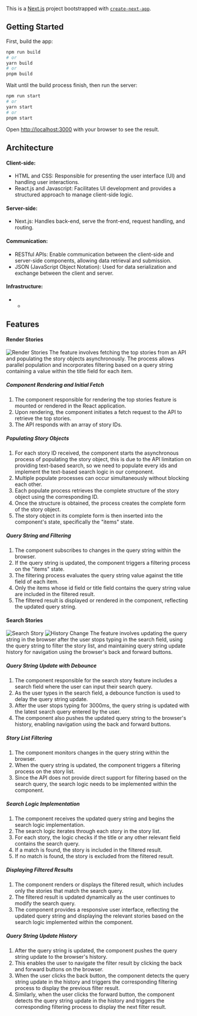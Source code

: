 This is a [Next.js](https://nextjs.org/) project bootstrapped with [`create-next-app`](https://github.com/vercel/next.js/tree/canary/packages/create-next-app).

## Getting Started

First, build the app:

```bash
npm run build
# or
yarn build
# or
pnpm build
```

Wait until the build process finish, then run the server:

```bash
npm run start
# or
yarn start
# or
pnpm start
```

Open [http://localhost:3000](http://localhost:3000) with your browser to see the result.

## Architecture

#### Client-side:

- HTML and CSS: Responsible for presenting the user interface (UI) and handling user interactions.
- React.js and Javascript: Facilitates UI development and provides a structured approach to manage client-side logic.

#### Server-side:

- Next.js: Handles back-end, serve the front-end, request handling, and routing.

#### Communication:

- RESTful APIs: Enable communication between the client-side and server-side components, allowing data retrieval and submission.
- JSON (JavaScript Object Notation): Used for data serialization and exchange between the client and server.

#### Infrastructure:

- -

## Features

#### Render Stories

![Render Stories](https://doc-08-6o-docs.googleusercontent.com/docs/securesc/i43se422l4c1dimbglnroluce0apu43p/ug9bdqn68bmontq51e856m23eo0dq42f/1687159200000/18267062149387836818/12623569892640555288/19ZVFSkEoqc8ruDWrHOu-P98yNOh7_Ax7?ax=ADWCPKAqrzkO1claOcnVFa5MY_Z1gQx1IyX2pieq6aMd9087C7t9VX5neQp_SdvW3m40rSpDBokiNXzbouDIRVThDbt6gDsHdCiH41a4lyyWXnRc2cgaNHbQ-I6qynxlXuxTY8fmbF4HPnPsQ6kznj7n4VtTXXI0SSQIj50WBJj06p42m9CFiWJei_SaG3qKtodWAABEfUggp7pU8UG7_MKFw3RQnCDm_eoMFqyU_lK1LitcmBfLJvCbcQsRZewc93In9GIHVOH8Je0JTeV1w1Penmt9oRFCBKpaEYeDODyJz_45gvMy0u7VI9ZXedD1S5cYAhjRLEkyLZzGXm3C2gDqzJytWzLLN94vj4H8toqrt6VQEqKF0CZghcIVr_ydXmGDoRVV_uNG0VzzHf2TgrX3UapkCeJmOhko0OXrBepxqFVH37EP32Rq7Y5mq3NeA0EOYcAnj00kTKbfKfy9GCuggDbPFHGxWmb0MkudQGW990TnVR2iHX0Zj3275weRtC2szVsrE6HNpWWO8nV3ijUo-I8Qj4T6ThiMeREBA-HEZ2dOir7Bwgex2yu8GiMhBGPI4t9KyvV3CbKHj2VxVT8FE35lbnoN8JvxEomX6UfSqA9XyYBYHSpMArtnW_HeuvvlBBGWoXCPPUtGM_qnzC_JC-YRqhNszOBcJhowIHJNJmKYSS9vWp57iDJTpUdTkUZkHpef8RY9muWBkbuW3ctSZRSOlIOzLobKYhDuT99lhjVzyACBX67l8-Itp0t_ZJOWTxZFkqmtafJoY3XFPf6WWOJI-7SncNms03TFFWKqwiCAVE7eg1hVS974mKxVmYbG6sCdkcqeCn9NWGdx3lszb2S9TYyev_LRhHbQMjQUI1R_0xKK9bn01phF0liQCQJMwT0tYWa2SMr8T7xCkF21YSIzMQla2qJ9nsYvEwE5HsIB4xax5PK9Ddj_-ljc7Z3T53eSyZuYJNoHSu3khXQUNcvN0QZDYJPPsQebM8IVlr8RQZ5Sf4S5afsJcMXy5aKmn2Fqa09yqXZSWCKw4ciEDTNyDaBCa7wWz-0TeOr1UUOLL7deQ26w&uuid=a39438cd-4758-48e8-992a-04a64ca57309&authuser=0)
The feature involves fetching the top stories from an API and populating the story objects asynchronously. The process allows parallel population and incorporates filtering based on a query string containing a value within the title field for each item.

##### Component Rendering and Initial Fetch

1. The component responsible for rendering the top stories feature is mounted or rendered in the React application.
2. Upon rendering, the component initiates a fetch request to the API to retrieve the top stories.
3. The API responds with an array of story IDs.

##### Populating Story Objects

1. For each story ID received, the component starts the asynchronous process of populating the story object, this is due to the API limitation on providing text-based search, so we need to populate every ids and implement the text-based search logic in our component.
2. Multiple populate processes can occur simultaneously without blocking each other.
3. Each populate process retrieves the complete structure of the story object using the corresponding ID.
4. Once the structure is obtained, the process creates the complete form of the story object.
5. The story object in its complete form is then inserted into the component's state, specifically the "items" state.

##### Query String and Filtering

1. The component subscribes to changes in the query string within the browser.
2. If the query string is updated, the component triggers a filtering process on the "items" state.
3. The filtering process evaluates the query string value against the title field of each item.
4. Only the items whose id field or title field contains the query string value are included in the filtered result.
5. The filtered result is displayed or rendered in the component, reflecting the updated query string.

#### Search Stories

![Search Story](https://doc-04-6o-docs.googleusercontent.com/docs/securesc/i43se422l4c1dimbglnroluce0apu43p/e0peip1322bet084jb89pts9ep54ip2f/1687159275000/18267062149387836818/12623569892640555288/1SRi-viHFrqFIC2qLsQleSSSmL_QJTvOG?ax=ADWCPKBHrgqjyAtGUi28XTdyzl1iVaW90I7VaeOecBNj9O8z4Cs4hFKvhDfIjw_qmRR1mkd2_C4sTxX4M09aDZieKgogsIVvrAGeQ9RPQ2cMp9flnBWzyBr_nTVeXh6a9laFQWkfkxUcKIMc6n7FF4SU_2dYdiD9BjKLHJ20Dl-nt_ebIkUTn1SSF34_PNpAa4c_NL9sBMx0q2QLDtVHn6MBvMhc4K6DC7RHjeUb8CUgIdkVFSuPeQ-CI-a3wUkwq5MmPJmz4aRlRohxCp-knnx0ccDgCTLyjpYTDDV9syAuxLn2985QuZ6jVPswqbzUaFCo7S_Vz5b9pH9A9TV0e-x5pq06NeVd901owO9UhklWnzI-eh1R0ZbgL6TyheOboQyMLZOxh-DBtcUUwoYOeVzRQazvHTf_MSxJ882UwskfQpxxkwxd1U0BTA4e_TXD2j7Q-IQ4n-63LFB8-dNXRX1NfGC7igG71gz-DDlZTOBRYQBn1uxQhSVyPvN2izmMgaUq0NsVqzVdIni7Ampot6409KWlTEmjAV4aLX2JvU1KurHIt3NJe3611ftdog_9MDtleOywE1Cgthnhd5L3Ti74U3I62YnPvhDIoIBAPtF-fLZBfy8QGJ88Uh1MrDRuZlsgW_jbU1hvowRPbd6ZfOLOfdk7GgMLpiR8Pe5DymXORkbspE5TacjiH8PZSKwKG4deAJTedis_1tGqNt3QyQdcBCnY1enEQ1_VPsga9bsXjOneY_IWuaFjLlo_3m8UCFOLATkjBoVO1rR0O9EhnYlIqBz0gUTAI0IZ_f_A9Aar4GK8ceZ2fAqK5wAkKGNqwskvjkRLX1e6PQ0uTuTFH69mr9KaU8aeuHb1UOIK2v4h6O0qKX9k-SnS8rwnQg3BSxAJrcSsMTYVrNeEczBNQlnj5unP5dLfiVvZQbLtLQlQYfmHHUUyedBwHj5CUcJYlykKlQppz_760-Kc0VwTjhQvNlxO8qTcl9FJ5GkdLfLCbzFkCsKZww-VrM-hbBdkxCYGeggtRkQ-n8TRkwvBQBON6KHr-LuL8LBw5soAduhx3reeyLPx7FS3&uuid=52cd1aa5-634c-489d-8b1e-5e1a560e3524&authuser=0)
![History Change](https://doc-0s-6o-docs.googleusercontent.com/docs/securesc/i43se422l4c1dimbglnroluce0apu43p/gljslaed6nup3amg6d7tno5sj57sribe/1687159125000/18267062149387836818/12623569892640555288/1CYVh6ABFrMBXovEH3S6ARbFVjsmiTM8X?ax=ADWCPKCkkgpamdVJRUP8SNzBNavOsmmJs3PaI2AP5bxNu-_EVd9kM19HTwtUcg8Lf8cjydlKqAvZa0TowqzjJ9SyP2J5Icfw1q5DpvLqvl7vH7WH1aeeRtTvaifFjmLyLa9drdVj9Cjc_x-HEY141hIe97d7GfvBDYOBopW4F5se4x2N2TBlyVQ2ti4bB58wY2JgGaTu61L_NZ37aFABBpN-WWmbupndzzvHcR9E5FlSflQFyKPKtLmV2OSy5kSKTSpScC17vJRZT2SPHpmNkSTh_xS-oUARuSZYQ87HR1H6PeDxOeCkWFFhuEoNDOwC2umEUGnoLiMF2-8GrD-I_eV2u-Z4-Z02_8JV8JS-n4A9lWzrDrmo-mMCZndwyZ01pXGoqZZtb4OKuuZCTPsgrPth0B9LTv9arrtyU5SQ08VjXd6h1rmMFRtk3iTxqIJR8-ooUFRKbtzGDrxE98nlgor-xucgJlTjWiRgyDt28ZHMCpvya8--8aKFAIkpGlwMFswn-k9SwblUumu47sGoQpBBVwTzt-oUNlGG-jGVkIlq6LaX5RtJlhEagRxFEMlhjvMDlgl8ckpK8Sql3sJjYPBo8WcIm91SdzQzb2rxPcOeauhZV5A6ErJROv2ONq06Yxojp7LQXIPMIGiQJTDKwSk2Z0JSzQ7WsPTFBFCaVoVURTy7a_BXBv5U2TVswYgbMwNBa3iKPVDR9fhUXyhfQdK7d4kciPLnzpdo2cPwJiFZzIBNp50yUdrc2jjJP56P7wisk02F6FTWvBpx4T4CvPDrKsTqg21U_GyEOlIPDHeWmucCzpfOiiWwJqrAAIDUuLchGHKiH_5Glbp2bNvucg9rczl5cHF9Gn6O0sIOEXINe9GdyvdWqk_72hW8iBOUj7PWYLzuSiC4scNRKaijuR7m7kCoGmLdzprw6Ax0Ju_uZhmBJjJhxdQW2Y-EQVdPWog6OylXzxss1x3jtvSOOz4yIvZvCDMmCTLblR-H5dXJOzgGb6q8KZ4IWdugMdFA_ayGIE20ThgG9R9bMlEyvv-eQ1OshBINXMcXNpMKWouI_t8V8sQ1nfcF&uuid=90aeb5fa-2b74-41e7-9d3d-64887709cdf2&authuser=0&nonce=h1g12hocnhci8&user=12623569892640555288&hash=9lf9id0ghipltup4l9cu2ev2hu52dk04)
The feature involves updating the query string in the browser after the user stops typing in the search field, using the query string to filter the story list, and maintaining query string update history for navigation using the browser's back and forward buttons.

##### Query String Update with Debounce

1. The component responsible for the search story feature includes a search field where the user can input their search query.
2. As the user types in the search field, a debounce function is used to delay the query string update.
3. After the user stops typing for 3000ms, the query string is updated with the latest search query entered by the user.
4. The component also pushes the updated query string to the browser's history, enabling navigation using the back and forward buttons.

##### Story List Filtering

1. The component monitors changes in the query string within the browser.
2. When the query string is updated, the component triggers a filtering process on the story list.
3. Since the API does not provide direct support for filtering based on the search query, the search logic needs to be implemented within the component.

##### Search Logic Implementation

1. The component receives the updated query string and begins the search logic implementation.
2. The search logic iterates through each story in the story list.
3. For each story, the logic checks if the title or any other relevant field contains the search query.
4. If a match is found, the story is included in the filtered result.
5. If no match is found, the story is excluded from the filtered result.

##### Displaying Filtered Results

1. The component renders or displays the filtered result, which includes only the stories that match the search query.
2. The filtered result is updated dynamically as the user continues to modify the search query.
3. The component provides a responsive user interface, reflecting the updated query string and displaying the relevant stories based on the search logic implemented within the component.

##### Query String Update History

1. After the query string is updated, the component pushes the query string update to the browser's history.
2. This enables the user to navigate the filter result by clicking the back and forward buttons on the browser.
3. When the user clicks the back button, the component detects the query string update in the history and triggers the corresponding filtering process to display the previous filter result.
4. Similarly, when the user clicks the forward button, the component detects the query string update in the history and triggers the corresponding filtering process to display the next filter result.

